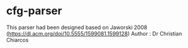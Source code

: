 # cfg-parser

This parser had been designed based on Jaworski 2008 (https://dl.acm.org/doi/10.5555/1599081.1599128)
Author : Dr Christian Chiarcos
